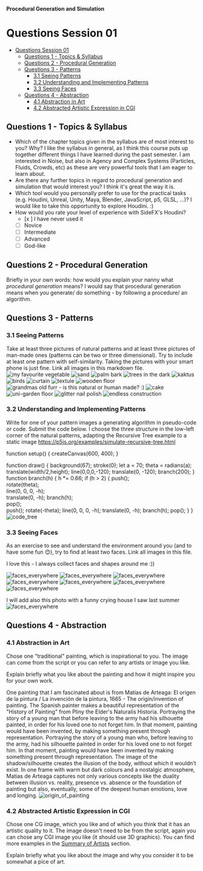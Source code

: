 **Procedural Generation and Simulation**

# Questions Session 01

- [Questions Session 01](#questions-session-01)
  - [Questions 1 - Topics & Syllabus](#questions-1---topics--syllabus)
  - [Questions 2 - Procedural Generation](#questions-2---procedural-generation)
  - [Questions 3 - Patterns](#questions-3---patterns)
    - [3.1 Seeing Patterns](#31-seeing-patterns)
    - [3.2 Understanding and Implementing Patterns](#32-understanding-and-implementing-patterns)
    - [3.3 Seeing Faces](#33-seeing-faces)
  - [Questions 4 - Abstraction](#questions-4---abstraction)
    - [4.1 Abstraction in Art](#41-abstraction-in-art)
    - [4.2 Abstracted Artistic Expression in CGI](#42-abstracted-artistic-expression-in-cgi)

## Questions 1 - Topics & Syllabus

* Which of the chapter topics given in the syllabus are of most interest to you? Why?
I like the syllabus in general, as I think this course puts up together different things I have learned during the past semester. I am interested in Noise, but also in Agency and Complex Systems (Particles, Fluids, Crowds, etc) as these are very powerful tools that I am eager to learn about.  
* Are there any further topics in regard to procedural generation and simulation that would interest you?
I think it's great the way it is. 
* Which tool would you personally prefer to use for the practical tasks (e.g. Houdini, Unreal, Unity, Maya, Blender, JavaScript, p5, GLSL, ...)?
I would like to take this opportunity to explore Houdini. :)
* How would you rate your level of experience with SideFX's Houdini?
    * [x ] I have never used it
    * [ ] Novice
    * [ ] Intermediate
    * [ ] Advanced
    * [ ] God-like

## Questions 2 - Procedural Generation

Briefly in your own words: how would you explain your nanny what *procedural generation* means? 
I would say that procedural generation means when you generate/ do something - by following a procedure/ an algorithm. 

## Questions 3 - Patterns

### 3.1 Seeing Patterns

Take at least three pictures of natural patterns and at least three pictures of man-made ones (patterns can be two or three dimensional). Try to include at least one pattern with self-similarity. Taking the pictures with your smart phone is just fine. Link all images in this markdown file.
![my favourite vegetable](img/patterns_nature/1.png)
![sand](img/patterns_nature/2.png)
![palm bark](img/patterns_nature/3.png)
![trees in the dark](img/patterns_nature/4.png)
![kaktus](img/patterns_nature/5.png)
![birds](img/patterns_nature/6.png)
![curtain](img/patterns_human/1.png)
![textule](img/patterns_human/2.png)
![wooden floor](img/patterns_human/3.png)
![grandmas old furr - is this natural or human made? :) ](img/patterns_human/4.png)
![cake](img/patterns_human/5.png)
![uni-garden floor](img/patterns_human/6.png)
![glitter nail polish](img/patterns_human/7.png)
![endless construction](img/patterns_human/8.png)

### 3.2 Understanding and Implementing Patterns

Write for one of your pattern images a generating algorithm in pseudo-code or code. Submit the code below.
I choose the three structure in the low-left corner of the natural patterns, adapting the Recursive Tree example to a static image https://p5js.org/examples/simulate-recursive-tree.html


function setup() {
  createCanvas(600, 400);
}

function draw() {
  background(67);
  stroke(0);
  let a = 70;
  theta = radians(a);
  translate(width/2,height);
  line(0,0,0,-120);
  translate(0, -120);
  branch(200);
}
function branch(h) {
  h *= 0.66;
  if (h > 2) {
    push();    
    rotate(theta);   
    line(0, 0, 0, -h);  
    translate(0, -h); 
    branch(h);      
    pop();     
    push();
    rotate(-theta);
    line(0, 0, 0, -h);
    translate(0, -h);
    branch(h);
    pop();
  }
}
![code_tree](img/tree.png)


### 3.3 Seeing Faces

As an exercise to see and understand the environment around you (and to have some fun 😊), try to find at least two faces. Link all images in this file.

I love this - I always collect faces and shapes around me :))

![faces_everywhere](img/faces_around/1.png)
![faces_everywhere](img/faces_around/2.png)
![faces_everywhere](img/faces_around/3.png)
![faces_everywhere](img/faces_around/4.png)
![faces_everywhere](img/faces_around/5.png)
![faces_everywhere](img/faces_around/6.png)
![faces_everywhere](img/faces_around/7.png)


I will add also this photo with a funny crying house I saw last summer
![faces_everywhere](img/faces_around/8.png)


## Questions 4 - Abstraction

### 4.1 Abstraction in Art

Chose one "traditional" painting, which is inspirational to you. The image can come from the script or you can refer to any artists or image you like.  

Explain briefly what you like about the painting and how it might inspire you for your own work.

One painting that I am fascinated about is from Matías de Arteaga: El origen de la pintura / La invención de la pintura, 1665 - The origin/invention of painting. The Spanish painter makes a beautiful representation of the "History of Painting" from Pliny the Elder's Naturalis Historia. 
Portraying the story of a young man that before leaving to the army had his silhouette painted, in order for his loved one to not forget him. In that moment, painting would have been invented, by making something present through representation. 
Portraying the story of a young man who, before leaving to the army, had his silhouette painted in order for his loved one to not forget him. In that moment, painting would have been invented by making something present through representation. 
The image of the shadow/silhouette creates the illusion of the body, without which it wouldn’t exist. In  one frame with warm but dark colours and a nostalgic atmosphere, Matias de Arteaga captures not only various concepts like the duality between illusion vs. reality, presence vs. absence or the foundation of painting but also, eventually, some of the deepest human emotions, love and longing. 
![origin_of_painting](img/painting_1.png)

### 4.2 Abstracted Artistic Expression in CGI

Chose one CG image, which you like and of which you think that it has an artistic quality to it. The image doesn't need to be from the script, again you can chose any CGI image you like (it should use 3D graphics). You can find more examples in the [Summary of Artists](../../02_scripts/pgs_ss22_01_intro_script.md#summary-of-artists) section.  

Explain briefly what you like about the image and why you consider it to be somewhat a pice of art. 


